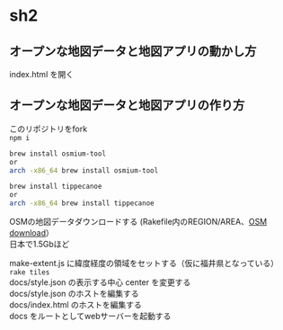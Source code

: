 # sh2

## オープンな地図データと地図アプリの動かし方
index.html を開く

## オープンな地図データと地図アプリの作り方

このリポジトリをfork  
```npm i```
```bash
brew install osmium-tool
or
arch -x86_64 brew install osmium-tool

brew install tippecanoe
or 
arch -x86_64 brew install tippecanoe
```
OSMの地図データダウンロードする (Rakefile内のREGION/AREA、[OSM download](http://download.geofabrik.de/)）  
日本で1.5Gbほど  

make-extent.js に緯度経度の領域をセットする（仮に福井県となっている）  
```rake tiles```  
docs/style.json の表示する中心 center を変更する  
docs/style.json のホストを編集する  
docs/index.html のホストを編集する  
docs をルートとしてwebサーバーを起動する  
